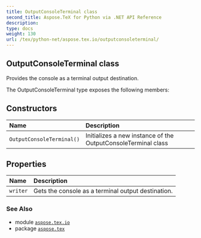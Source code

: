 ```yaml
---
title: OutputConsoleTerminal class
second_title: Aspose.TeX for Python via .NET API Reference
description: 
type: docs
weight: 130
url: /tex/python-net/aspose.tex.io/outputconsoleterminal/
---
```


## OutputConsoleTerminal class

Provides the console as a terminal output destination.



The OutputConsoleTerminal type exposes the following members:
## Constructors
| Name | Description |
| :- | :- |
| `OutputConsoleTerminal()` | Initializes a new instance of the OutputConsoleTerminal class |
## Properties
| Name | Description |
| :- | :- |
| `writer` | Gets the console as a terminal output destination. |

### See Also

* module [`aspose.tex.io`](/tex/python-net/aspose.tex.io/)
* package [`aspose.tex`](/tex/python-net/)

